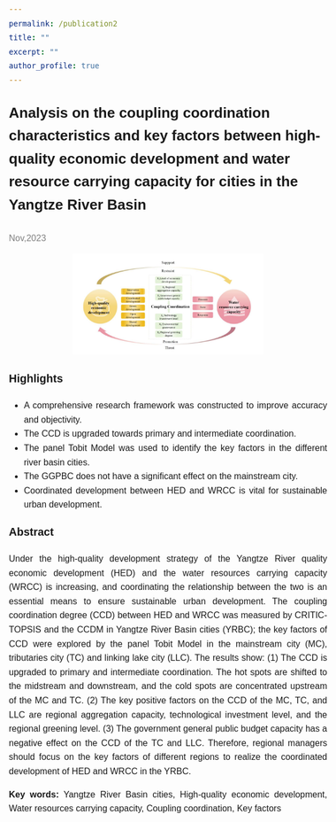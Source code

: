 ```yaml
---
permalink: /publication2
title: ""
excerpt: ""
author_profile: true
---
```


<html>
<head>
    <style>
        body {
            font-family: 'Arial', sans-serif;
            font-size: 16px;
            line-height: 1.6;
            text-align: justify;
        }
        .title {
            font-size: 26px;
            text-align: left;
            font-weight: bold;
        }
        .highlight {
            font-size: 20px;
        }
    </style>
</head>
<body>
    <p class="title">Analysis on the coupling coordination characteristics and key factors between high-quality economic development and water resource carrying capacity for cities in the Yangtze River Basin</p>
    <p><span style="color: grey;">Nov,2023</span></p>
    <div align="center">
      <img src='images/highQ.png' alt="sym" width="60%">
    </div>
    <p class="highlight"><strong>Highlights</strong></p>
    <ul>
        <li>A comprehensive research framework was constructed to improve accuracy and objectivity.</li>
        <li>The CCD is upgraded towards primary and intermediate coordination.</li>
        <li>The panel Tobit Model was used to identify the key factors in the different river basin cities.</li>
        <li>The GGPBC does not have a significant effect on the mainstream city.</li>
        <li>Coordinated development between HED and WRCC is vital for sustainable urban development.</li>
    </ul>
    <p class="highlight"><strong>Abstract</strong></p>
    <p>
        Under the high-quality development strategy of the Yangtze River quality economic development (HED) and the water resources carrying capacity (WRCC) is increasing, and coordinating the relationship between the two is an essential means to ensure sustainable urban development. The coupling coordination degree (CCD) between HED and WRCC was measured by CRITIC-TOPSIS and the CCDM in Yangtze River Basin cities (YRBC); the key factors of CCD were explored by the panel Tobit Model in the mainstream city (MC), tributaries city (TC) and linking lake city (LLC). The results show: (1) The CCD is upgraded to primary and intermediate coordination. The hot spots are shifted to the midstream and downstream, and the cold spots are concentrated upstream of the MC and TC. (2) The key positive factors on the CCD of the MC, TC, and LLC are regional aggregation capacity, technological investment level, and the regional greening level. (3) The government general public budget capacity has a negative effect on the CCD of the TC and LLC. Therefore, regional managers should focus on the key factors of different regions to realize the coordinated development of HED and WRCC in the YRBC.
    </p>
    <p><strong>Key words:</strong> Yangtze River Basin cities, High-quality economic development, Water resources carrying capacity, Coupling coordination, Key factors</p>
</body>
</html>
